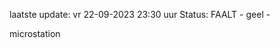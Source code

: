 laatste update: 
vr 22-09-2023 23:30   uur 
Status: FAALT - geel - 
<div class="service Y">microstation</div>